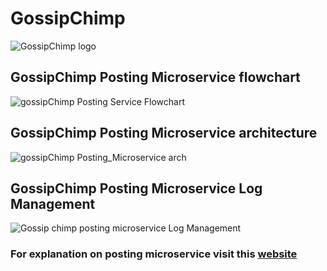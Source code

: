 # GossipChimp

![GossipChimp logo](https://i.ibb.co/nngkmjY/logo.png)

## GossipChimp Posting Microservice flowchart

![gossipChimp Posting Service Flowchart](https://user-images.githubusercontent.com/68393994/137851743-4f38d8ed-a1eb-4890-b22b-e5ac9cf627ef.jpg)

## GossipChimp Posting Microservice architecture

![gossipChimp Posting_Microservice arch](https://user-images.githubusercontent.com/68393994/137851754-fd55917c-8583-4841-8fba-56265c15195d.jpg)

## GossipChimp Posting Microservice Log Management

![Gossip chimp posting microservice Log Management](https://user-images.githubusercontent.com/68393994/137851774-c63a4170-7ddb-4cae-9376-5f8f8f185f7b.jpg)

### For explanation on posting microservice visit this [website](https://shiny-palladium-f35.notion.site/GossipChimp-Posting-Microservice-Explanation-c2c9b409e65646718e8684ded727c021)

